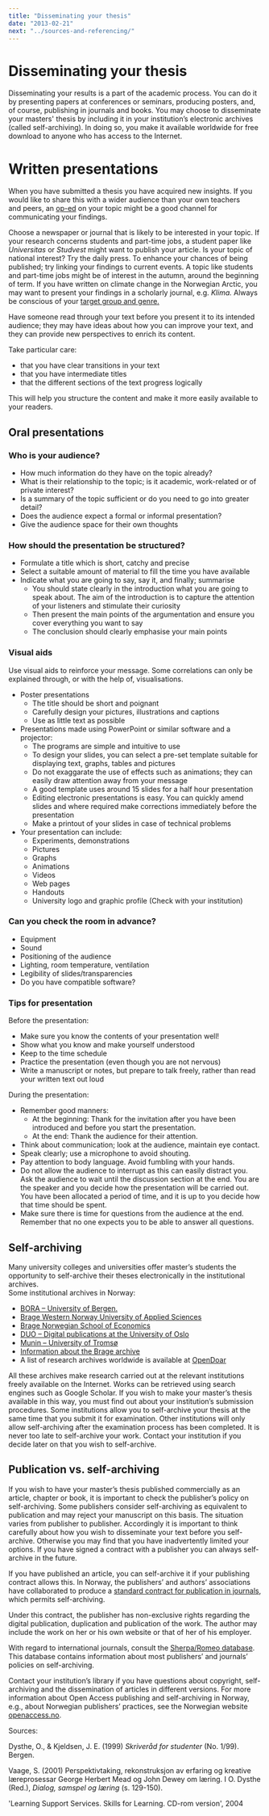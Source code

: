 ```yaml
---
title: "Disseminating your thesis"
date: "2013-02-21"
next: "../sources-and-referencing/"
---
```


# Disseminating your thesis

Disseminating your results is a part of the academic process. You can do it by presenting papers at conferences or seminars, producing posters, and, of course, publishing in journals and books. You may choose to disseminate your masters' thesis by including it in your institution’s electronic archives (called self-archiving). In doing so, you make it available worldwide for free download to anyone who has access to the Internet.

# Written presentations

When you have submitted a thesis you have acquired new insights. If you would like to share this with a wider audience than your own teachers and peers, an [op-ed](/en/sources-and-referencing/source-evaluation/qualitative-evaluation/) on your topic might be a good channel for communicating your findings.

Choose a newspaper or journal that is likely to be interested in your topic. If your research concerns students and part-time jobs, a student paper like _Universitas_ or _Studvest_ might want to publish your article. Is your topic of national interest? Try the daily press. To enhance your chances of being published; try linking your findings to current events. A topic like students and part-time jobs might be of interest in the autumn, around the beginning of term. If you have written on climate change in the Norwegian Arctic, you may want to present your findings in a scholarly journal, e.g. _Klima._ Always be conscious of your [target group and genre](/en/sources-and-referencing/source-evaluation/qualitative-evaluation/#Audience_and_genre)[.](/kildebruk-og-referanser/kildevurdering/kvalitative-vurderinger/#Malgruppe)

Have someone read through your text before you present it to its intended audience; they may have ideas about how you can improve your text, and they can provide new perspectives to enrich its content. 

Take particular care:

- that you have clear transitions in your text
- that you have intermediate titles
- that the different sections of the text progress logically

This will help you structure the content and make it more easily available to your readers.

## Oral presentations

### Who is your audience?

- How much information do they have on the topic already?
- What is their relationship to the topic; is it academic, work-related or of private interest?
- Is a summary of the topic sufficient or do you need to go into greater detail?
- Does the audience expect a formal or informal presentation?
- Give the audience space for their own thoughts

### How should the presentation be structured?

- Formulate a title which is short, catchy and precise
- Select a suitable amount of material to fill the time you have available
- Indicate what you are going to say, say it, and finally; summarise
    - You should state clearly in the introduction what you are going to speak about. The aim of the introduction is to capture the attention of your listeners and stimulate their curiosity
    - Then present the main points of the argumentation and ensure you cover everything you want to say
    - The conclusion should clearly emphasise your main points

### Visual aids

Use visual aids to reinforce your message. Some correlations can only be explained through, or with the help of, visualisations.

- Poster presentations
    - The title should be short and poignant
    - Carefully design your pictures, illustrations and captions
    - Use as little text as possible
- Presentations made using PowerPoint or similar software and a projector:
    - The programs are simple and intuitive to use
    - To design your slides, you can select a pre-set template suitable for displaying text, graphs, tables and pictures
    - Do not exaggarate the use of effects such as animations; they can easily draw attention away from your message
    - A good template uses around 15 slides for a half hour presentation
    - Editing electronic presentations is easy. You can quickly amend slides and where required make corrections immediately before the presentation
    - Make a printout of your slides in case of technical problems
- Your presentation can include:
    - Experiments, demonstrations
    - Pictures
    - Graphs
    - Animations
    - Videos
    - Web pages
    - Handouts
    - University logo and graphic profile (Check with your institution)

### Can you check the room in advance?

- Equipment
- Sound
- Positioning of the audience
- Lighting, room temperature, ventilation
- Legibility of slides/transparencies
- Do you have compatible software?

### Tips for presentation

Before the presentation:

- Make sure you know the contents of your presentation well!
- Show what you know and make yourself understood
- Keep to the time schedule
- Practice the presentation (even though you are not nervous)
- Write a manuscript or notes, but prepare to talk freely, rather than read your written text out loud

During the presentation:

- Remember good manners:
    - At the beginning: Thank for the invitation after you have been introduced and before you start the presentation.
    - At the end: Thank the audience for their attention.
- Think about communication; look at the audience, maintain eye contact.
- Speak clearly; use a microphone to avoid shouting.
- Pay attention to body language. Avoid fumbling with your hands.
- Do not allow the audience to interrupt as this can easily distract you. Ask the audience to wait until the discussion section at the end. You are the speaker and you decide how the presentation will be carried out. You have been allocated a period of time, and it is up to you decide how that time should be spent.
- Make sure there is time for questions from the audience at the end. Remember that no one expects you to be able to answer all questions.

## Self-archiving

Many university colleges and universities offer master’s students the opportunity to self-archive their theses electronically in the institutional archives.  
Some institutional archives in Norway:

- [BORA – University of Bergen.](https://bora.uib.no/ "BORA University of Bergen (UIB)")
- [Brage Western Norway University of Applied Sciences](https://hvlopen.brage.unit.no/)
- [Brage Norwegian School of Economics](https://openaccess.nhh.no/ "NHH Brage")
- [DUO – Digital publications at the University of Oslo](https://www.duo.uio.no/ "DUO")
- [Munin – University of Tromsø](http://munin.uit.no/ "Munin")
- [Information about the Brage archive](http://www.bibsys.no/norsk/produkter/brage/publiseringsarkiv.php "Brage")
- A list of research archives worldwide is available at [OpenDoar](http://www.opendoar.org/countrylist.php "OpenDoar")

All these archives make research carried out at the relevant institutions freely available on the Internet. Works can be retrieved using search engines such as Google Scholar. If you wish to make your master’s thesis available in this way, you must find out about your institution’s submission procedures. Some institutions allow you to self-archive your thesis at the same time that you submit it for examination. Other institutions will only allow self-archiving after the examination process has been completed. It is never too late to self-archive your work. Contact your institution if you decide later on that you wish to self-archive.

## Publication vs. self-archiving

If you wish to have your master’s thesis published commercially as an article, chapter or book, it is important to check the publisher’s policy on self-archiving. Some publishers consider self-archiving as equivalent to publication and may reject your manuscript on this basis. The situation varies from publisher to publisher. Accordingly it is important to think carefully about how you wish to disseminate your text before you self-archive. Otherwise you may find that you have inadvertently limited your options. If you have signed a contract with a publisher you can always self-archive in the future.

If you have published an article, you can self-archive it if your publishing contract allows this. In Norway, the publishers’ and authors’ associations have collaborated to produce a [standard contract for publication in journals](http://www.nffo.no/viewfile.aspx?id=143 "NFF standard contract for publication in scholarly journals"), which permits self-archiving.

Under this contract, the publisher has non-exclusive rights regarding the digital publication, duplication and publication of the work. The author may include the work on her or his own website or that of her of his employer.

With regard to international journals, consult the [Sherpa/Romeo database](http://www.sherpa.ac.uk/romeo/ "Sherpa Romeo database"). This database contains information about most publishers’ and journals’ policies on self-archiving.

Contact your institution’s library if you have questions about copyright, self-archiving and the dissemination of articles in different versions. For more information about Open Access publishing and self-archiving in Norway, e.g., about Norwegian publishers’ practices, see the Norwegian website [openaccess.no](https://www.openaccess.no/ "Openaccess.no").

Sources:

Dysthe, O., & Kjeldsen, J. E. (1999) _Skriveråd for studenter_ (No. 1/99). Bergen.

Vaage, S. (2001) Perspektivtaking, rekonstruksjon av erfaring og kreative læreprosessar George Herbert Mead og John Dewey om læring. I O. Dysthe (Red.), _Dialog, samspel og læring_ (s. 129-150).

'Learning Support Services. Skills for Learning. CD-rom version', 2004
